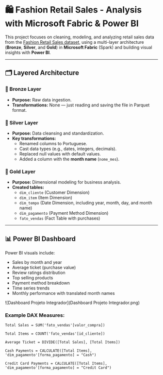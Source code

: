 # 🛍️ Fashion Retail Sales - Analysis with Microsoft Fabric & Power BI

This project focuses on cleaning, modeling, and analyzing retail sales data from the [Fashion Retail Sales dataset](https://www.kaggle.com/datasets/atharvasoundankar/fashion-retail-sales), using a multi-layer architecture (**Bronze**, **Silver**, and **Gold**) in **Microsoft Fabric** (Spark) and building visual insights with **Power BI**.

---

## 🗂️ Layered Architecture

### 🥉 Bronze Layer
- **Purpose:** Raw data ingestion.
- **Transformations:** None — just reading and saving the file in Parquet format.

### 🥈 Silver Layer
- **Purpose:** Data cleansing and standardization.
- **Key transformations:**
  - Renamed columns to Portuguese.
  - Cast data types (e.g., dates, integers, decimals).
  - Replaced null values with default values.
  - Added a column with the **month name** (`nome_mes`).

### 🥇 Gold Layer
- **Purpose:** Dimensional modeling for business analysis.
- **Created tables:**
  - `dim_cliente` (Customer Dimension)
  - `dim_item` (Item Dimension)
  - `dim_tempo` (Date Dimension, including year, month, day, and month name)
  - `dim_pagamento` (Payment Method Dimension)
  - `fato_vendas` (Fact Table with purchases)

---

## 📊 Power BI Dashboard

Power BI visuals include:
- Sales by month and year
- Average ticket (purchase value)
- Review ratings distribution
- Top selling products
- Payment method breakdown
- Time series trends
- Monthly performance with translated month names

![Dashboard Projeto Integrador](Dashboard Projeto Integrador.png)

### Example DAX Measures:
```DAX
Total Sales = SUM('fato_vendas'[valor_compra])

Total Items = COUNT('fato_vendas'[id_cliente])

Average Ticket = DIVIDE([Total Sales], [Total Items])

Cash Payments = CALCULATE([Total Items], 'dim_pagamento'[forma_pagamento] = "Cash")

Credit Card Payments = CALCULATE([Total Items], 'dim_pagamento'[forma_pagamento] = "Credit Card")
